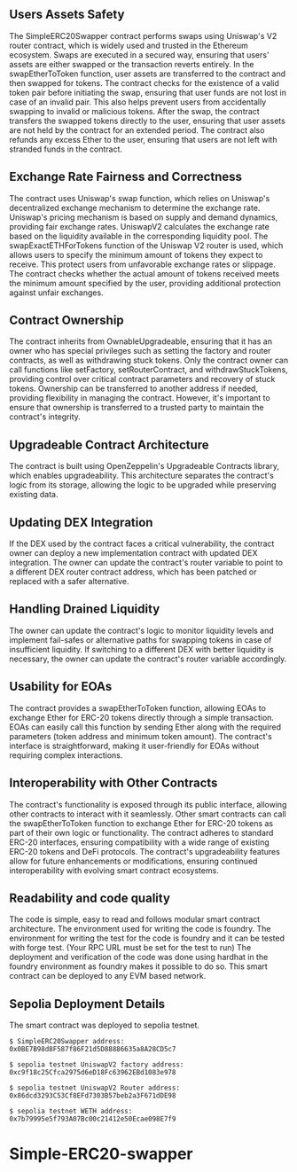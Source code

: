 ## Users Assets Safety

The SimpleERC20Swapper contract performs swaps using Uniswap's V2 router contract, which is widely used and trusted in the Ethereum ecosystem. Swaps are executed in a secured way, ensuring that users' assets are either swapped or the transaction reverts entirely.
In the swapEtherToToken function, user assets are transferred to the contract and then swapped for tokens. The contract checks for the existence of a valid token pair before initiating the swap, ensuring that user funds are not lost in case of an invalid pair. This also helps prevent users from accidentally swapping to invalid or malicious tokens.
After the swap, the contract transfers the swapped tokens directly to the user, ensuring that user assets are not held by the contract for an extended period.
The contract also refunds any excess Ether to the user, ensuring that users are not left with stranded funds in the contract.

## Exchange Rate Fairness and Correctness

The contract uses Uniswap's swap function, which relies on Uniswap's decentralized exchange mechanism to determine the exchange rate. Uniswap's pricing mechanism is based on supply and demand dynamics, providing fair exchange rates.
UniswapV2 calculates the exchange rate based on the liquidity available in the corresponding liquidity pool.
The swapExactETHForTokens function of the Uniswap V2 router is used, which allows users to specify the minimum amount of tokens they expect to receive. This protect users from unfavorable exchange rates or slippage.
The contract checks whether the actual amount of tokens received meets the minimum amount specified by the user, providing additional protection against unfair exchanges.

## Contract Ownership

The contract inherits from OwnableUpgradeable, ensuring that it has an owner who has special privileges such as setting the factory and router contracts, as well as withdrawing stuck tokens. Only the contract owner can call functions like setFactory, setRouterContract, and withdrawStuckTokens, providing control over critical contract parameters and recovery of stuck tokens.
Ownership can be transferred to another address if needed, providing flexibility in managing the contract. However, it's important to ensure that ownership is transferred to a trusted party to maintain the contract's integrity.

## Upgradeable Contract Architecture

The contract is built using OpenZeppelin's Upgradeable Contracts library, which enables upgradeability. This architecture separates the contract's logic from its storage, allowing the logic to be upgraded while preserving existing data.

## Updating DEX Integration

If the DEX used by the contract faces a critical vulnerability, the contract owner can deploy a new implementation contract with updated DEX integration.
The owner can update the contract's router variable to point to a different DEX router contract address, which has been patched or replaced with a safer alternative.

## Handling Drained Liquidity

The owner can update the contract's logic to monitor liquidity levels and implement fail-safes or alternative paths for swapping tokens in case of insufficient liquidity.
If switching to a different DEX with better liquidity is necessary, the owner can update the contract's router variable accordingly.

## Usability for EOAs

The contract provides a swapEtherToToken function, allowing EOAs to exchange Ether for ERC-20 tokens directly through a simple transaction.
EOAs can easily call this function by sending Ether along with the required parameters (token address and minimum token amount).
The contract's interface is straightforward, making it user-friendly for EOAs without requiring complex interactions.

## Interoperability with Other Contracts

The contract's functionality is exposed through its public interface, allowing other contracts to interact with it seamlessly.
Other smart contracts can call the swapEtherToToken function to exchange Ether for ERC-20 tokens as part of their own logic or functionality.
The contract adheres to standard ERC-20 interfaces, ensuring compatibility with a wide range of existing ERC-20 tokens and DeFi protocols.
The contract's upgradeability features allow for future enhancements or modifications, ensuring continued interoperability with evolving smart contract ecosystems.

## Readability and code quality

The code is simple, easy to read and follows modular smart contract architecture.
The environment used for writing the code is foundry. The environment for writing the test for the code is foundry and it can be tested with forge test. (Your RPC URL must be set for the test to run)
The deployment and verification of the code was done using hardhat in the foundry environment as foundry makes it possible to do so.
This smart contract can be deployed to any EVM based network.

## Sepolia Deployment Details

The smart contract was deployed to sepolia testnet.

```shell
$ SimpleERC20Swapper address: 0x0BE7B98d8F587f86F21d5D88886635a8A28CD5c7
```

```shell
$ sepolia testnet UniswapV2 factory address: 0xc9f18c25Cfca2975d6eD18Fc63962EBd1083e978
```

```shell
$ sepolia testnet UniswapV2 Router address: 0x86dcd3293C53Cf8EFd7303B57beb2a3F671dDE98
```

```shell
$ sepolia testnet WETH address: 0x7b79995e5f793A07Bc00c21412e50Ecae098E7f9
```


# Simple-ERC20-swapper
